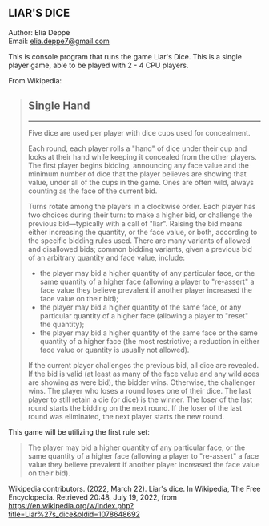 ## LIAR'S DICE

Author: Elia Deppe  
Email: elia.deppe7@gmail.com

This is console program that runs the game Liar's Dice. This is a single player game, able to be played with 2 - 4 CPU players.

From Wikipedia:
> ## Single Hand
> ___
> Five dice are used per player with dice cups used for concealment.
>
> Each round, each player rolls a "hand" of dice under their cup and looks at their hand while keeping it concealed from the other players. The first player begins bidding, announcing any face value and the minimum number of dice that the player believes are showing that value, under all of the cups in the game. Ones are often wild, always counting as the face of the current bid.
>
> Turns rotate among the players in a clockwise order. Each player has two choices during their turn: to make a higher bid, or challenge the previous bid—typically with a call of "liar". Raising the bid means either increasing the quantity, or the face value, or both, according to the specific bidding rules used. There are many variants of allowed and disallowed bids; common bidding variants, given a previous bid of an arbitrary quantity and face value, include:
> - the player may bid a higher quantity of any particular face, or the same quantity of a higher face (allowing a player to "re-assert" a face value they believe prevalent if another player increased the face value on their bid);
> - the player may bid a higher quantity of the same face, or any particular quantity of a higher face (allowing a player to "reset" the quantity); 
> - the player may bid a higher quantity of the same face or the same quantity of a higher face (the most restrictive; a reduction in either face value or quantity is usually not allowed).
>
> If the current player challenges the previous bid, all dice are revealed. If the bid is valid (at least as many of the face value and any wild aces are showing as were bid), the bidder wins. Otherwise, the challenger wins. The player who loses a round loses one of their dice. The last player to still retain a die (or dice) is the winner. The loser of the last round starts the bidding on the next round. If the loser of the last round was eliminated, the next player starts the new round. 

This game will be utilizing the first rule set:
> The player may bid a higher quantity of any particular face, or the same quantity of a higher face (allowing a player to "re-assert" a face value they believe prevalent if another player increased the face value on their bid).

Wikipedia contributors. (2022, March 22). Liar's dice. In Wikipedia, The Free Encyclopedia. Retrieved 20:48, July 19, 2022, from https://en.wikipedia.org/w/index.php?title=Liar%27s_dice&oldid=1078648692
